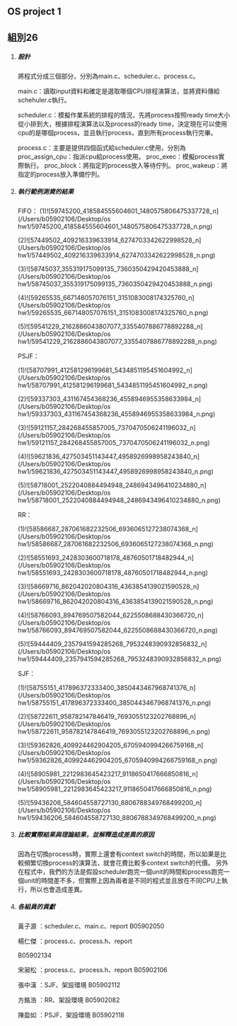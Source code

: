 ## OS project 1 

## 組別26

1. ##### 設計

   將程式分成三個部分，分別為main.c、scheduler.c、process.c。

   main.c：讀取input資料和確定是選取哪個CPU排程演算法，並將資料傳給schehuler.c執行。

   scheduler.c：模擬作業系統的排程的情況，先將process按照ready time大小從小排到大，根據排程演算法以及process的ready time，決定現在可以使用cpu的是哪個process，並且執行process，直到所有process執行完畢。

   process.c：主要是提供四個函式給scheduler.c使用，分別為
   ​			proc_assign_cpu：指派cpu給process使用。
   ​			proc_exec：模擬process實際執行。
   ​			proc_block：將指定的process放入等待佇列。
   ​			proc_wakeup：將指定的process放入準備佇列。

2. ##### 執行範例測資的結果

   FIFO：
   (1)![59745200_418584555604601_1480575806475337728_n](/Users/b05902106/Desktop/os hw1/59745200_418584555604601_1480575806475337728_n.png)

   (2)![57449502_409216339633914_6274703342622998528_n](/Users/b05902106/Desktop/os hw1/57449502_409216339633914_6274703342622998528_n.png)

   (3)![58745037_355319175099135_7360350429420453888_n](/Users/b05902106/Desktop/os hw1/58745037_355319175099135_7360350429420453888_n.png)

   (4)![59265535_667148057076151_3151083008174325760_n](/Users/b05902106/Desktop/os hw1/59265535_667148057076151_3151083008174325760_n.png)

   (5)![59541229_2162886043807077_3355407886778892288_n](/Users/b05902106/Desktop/os hw1/59541229_2162886043807077_3355407886778892288_n.png)

   PSJF：

   (1)![58707991_412581296199681_5434851195451604992_n](/Users/b05902106/Desktop/os hw1/58707991_412581296199681_5434851195451604992_n.png)

   (2)![59337303_431167454368236_4558946955358633984_n](/Users/b05902106/Desktop/os hw1/59337303_431167454368236_4558946955358633984_n.png)

   (3)![59121157_284268455857005_7370470506241196032_n](/Users/b05902106/Desktop/os hw1/59121157_284268455857005_7370470506241196032_n.png)

   (4)![59621836_427503451143447_4958926998958243840_n](/Users/b05902106/Desktop/os hw1/59621836_427503451143447_4958926998958243840_n.png)

   (5)![58718001_2522040884494948_2486943496410234880_n](/Users/b05902106/Desktop/os hw1/58718001_2522040884494948_2486943496410234880_n.png)

   RR：

   (1)![58586687_287061682232506_6936065127238074368_n](/Users/b05902106/Desktop/os hw1/58586687_287061682232506_6936065127238074368_n.png)

   (2)![58551693_2428303600718178_48760501718482944_n](/Users/b05902106/Desktop/os hw1/58551693_2428303600718178_48760501718482944_n.png)

   (3)![58669716_862042020804316_4363854139021590528_n](/Users/b05902106/Desktop/os hw1/58669716_862042020804316_4363854139021590528_n.png)

   (4)![58766093_894769507582044_6225508688430366720_n](/Users/b05902106/Desktop/os hw1/58766093_894769507582044_6225508688430366720_n.png)

   (5)![59444409_2357941594285268_7953248390932856832_n](/Users/b05902106/Desktop/os hw1/59444409_2357941594285268_7953248390932856832_n.png)

   SJF：

   (1)![58755151_417896372333400_3850443467968741376_n](/Users/b05902106/Desktop/os hw1/58755151_417896372333400_3850443467968741376_n.png) 

   (2)![58722611_958782147846419_7693055123202768896_n](/Users/b05902106/Desktop/os hw1/58722611_958782147846419_7693055123202768896_n.png)

   (3)![59362826_409924462904205_6705940994266759168_n](/Users/b05902106/Desktop/os hw1/59362826_409924462904205_6705940994266759168_n.png)

   (4)![58905981_2212983645423217_9118650417666850816_n](/Users/b05902106/Desktop/os hw1/58905981_2212983645423217_9118650417666850816_n.png)

   (5)![59436206_584604558727130_8806788349768499200_n](/Users/b05902106/Desktop/os hw1/59436206_584604558727130_8806788349768499200_n.png)

3. ##### 比較實際結果與理論結果，並解釋造成差異的原因

   因為在切換process時，實際上還會有context switch的時間，所以如果是比較頻繁切換process的演算法，就會花費比較多context switch的代價。
   另外在程式中，我們的方法是假設scheduler跑完一個unit的時間和process跑完一個unit的時間差不多，但實際上因為兩者是不同的程式並且放在不同CPU上執行，所以也會造成差異。

4. ##### 各組員的貢獻

   黃子源	：scheduler.c、main.c、report
   B05902050

   楊仁傑	：process.c、process.h、report

   B05902134

   宋昶松	：process.c、process.h、report
   B05902106

   張中漢	：SJF、架設環境
   B05902112

   方銘浩	：RR、架設環境
   B05902082

   陳盈如	：PSJF、架設環境
   B05902118